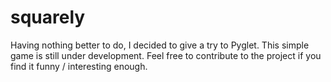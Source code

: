 # squarely
Having nothing better to do, I decided to give a try to Pyglet. This simple game is still under development.
Feel free to contribute to the project if you find it funny / interesting enough.
